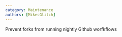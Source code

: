 ```yaml
---
category: Maintenance
authors: [MikesGlitch]
---
```


Prevent forks from running nightly Github worfkflows
